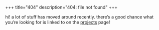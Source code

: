 +++
title="404"
description="404: file not found"
+++

hi! a lot of stuff has moved around recently. there’s a good chance what you’re
looking for is linked to on the [projects](/projects) page!
